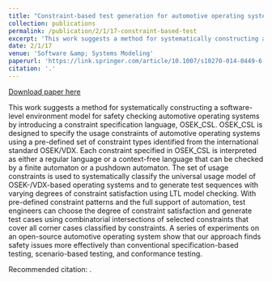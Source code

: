 ```yaml
---
title: "Constraint-based test generation for automotive operating systems"
collection: publications
permalink: /publication/2/1/17-constraint-based-test
excerpt: 'This work suggests a method for systematically constructing a software-level environment model for safety checking automotive operating systems by introducing a constraint specification language, OSEK_CSL. OSEK_CSL is designed to specify the usage constraints of automotive operating systems using a pre-defined set of constraint types identified from the international standard OSEK/VDX. Each constraint specified in OSEK_CSL is interpreted as either a regular language or a context-free language that can be checked by a finite automaton or a pushdown automaton. The set of usage constraints is used to systematically classify the universal usage model of OSEK-/VDX-based operating systems and to generate test sequences with varying degrees of constraint satisfaction using LTL model checking. With pre-defined constraint patterns and the full support of automation, test engineers can choose the degree of constraint satisfaction and generate test cases using combinatorial intersections of selected constraints that cover all corner cases classified by constraints. A series of experiments on an open-source automotive operating system show that our approach finds safety issues more effectively than conventional specification-based testing, scenario-based testing, and conformance testing.'
date: 2/1/17
venue: 'Software &amp; Systems Modeling'
paperurl: 'https://link.springer.com/article/10.1007/s10270-014-0449-6'
citation: '.'
---
```


<a href='https://link.springer.com/article/10.1007/s10270-014-0449-6'>Download paper here</a>

This work suggests a method for systematically constructing a software-level environment model for safety checking automotive operating systems by introducing a constraint specification language, OSEK_CSL. OSEK_CSL is designed to specify the usage constraints of automotive operating systems using a pre-defined set of constraint types identified from the international standard OSEK/VDX. Each constraint specified in OSEK_CSL is interpreted as either a regular language or a context-free language that can be checked by a finite automaton or a pushdown automaton. The set of usage constraints is used to systematically classify the universal usage model of OSEK-/VDX-based operating systems and to generate test sequences with varying degrees of constraint satisfaction using LTL model checking. With pre-defined constraint patterns and the full support of automation, test engineers can choose the degree of constraint satisfaction and generate test cases using combinatorial intersections of selected constraints that cover all corner cases classified by constraints. A series of experiments on an open-source automotive operating system show that our approach finds safety issues more effectively than conventional specification-based testing, scenario-based testing, and conformance testing.

Recommended citation: .